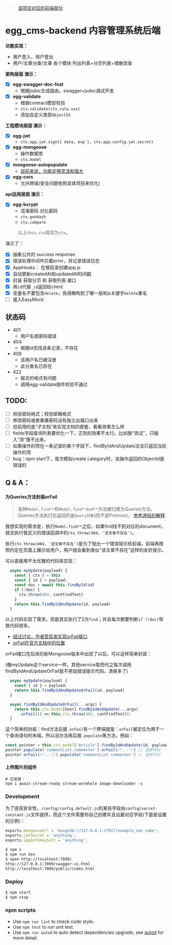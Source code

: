 > [该项目对应的前端部分](https://github.com/AlexZhong22c/umi_cms-frontend)

# egg_cms-backend 内容管理系统后端

**功能实现：**

- 用户登入、用户登出
- 用户/文章分类/文章 各个模块 列出列表+分页列表+增删改查

**架构层面 演示：**

- [x] **egg-swagger-doc-feat**
  - 根据jsdoc生成路由，swagger+jsdoc调试开发
- [x] **egg-validate**
  - 根据contract模型校验
  - `ctx.validate(ctx.rule.xxx)`
  - 添加自定义类型`ObjectId`

**工程模块层面 演示：**

- [x] **egg-jwt**
  - `ctx.app.jwt.sign({ data, exp }, ctx.app.config.jwt.secret)`
- [x] **egg-mongoose**
  - 操作数据库
  - `ctx.model`
- [x] **mongoose-autopopulate**
  -  [目前来说，功能足够灵活和强大](https://plugins.mongoosejs.io/plugins/autopopulate)
- [x] **egg-cors**
  - 允许跨域(安全问题依照具体项目来优化)

**api运用层面 演示：**

- [x] **egg-bcrypt**
  - 混淆密码 对比密码
  - `ctx.genHash`
  - `ctx.compare`

> 以上`this.ctx`简写为`ctx`。

演示了：

- [x] 抽象公共的 success response
- [x] 错误处理中间件拦截error，并记录错误日志
- [x] AppHooks： 在根目录创建app.js
- [x] 自动更新createdAt和updatedAt时间戳
- [x] 封装 获取分页 和 获取列表 接口
- [x] 用`id`代替`_id`返回给client
- [x] 变量名不要包含`delete`，免得解构到了哪一层和js关键字`delete`重名
- [ ] 接入EasyMock

## 状态码

- 401
  - 用户名或密码错误
- 404
  - 根据id去找该条记录，不存在
- 409
  - 该用户名已被注册
  - 此分类名已存在
- 422
  - 报文的格式有问题
  - 调用egg-validate插件校验不通过

## TODO:

- [ ] 校验密码格式；校验邮箱格式
- [ ] 修改密码或者重置密码没有独立出接口出来
- [ ] 目前用的是“子文档”来实现文档的嵌套，看看效果怎么样
- [ ] fields字段查询列表要优化一下，正则的效果不太行。比如搜“测试”，只输入“测”搜不出来。
- [ ] 如果操作的项在一条记录的某个字段下，findByIdAndUpdate没法只返回当前操作的项
- [ ] bug：npm start下，首次模拟create category时，该操作返回的ObjectId是错误的

## Q & A：

#### 为Queries方法封装orFail

> 各种`Model.find**`和`Model.find**And**`方法被归类为Queries方法，Queries方法执行后返回的是`Query对象`(而不是Promise)。 [参考通俗的解释](https://itbilu.com/nodejs/npm/Hyn15of14.html)

我想实现的需求是，执行`Model.find**`之后，如果find找不到对应的document，就去执行我定义的错误回调中的`ctx.throw(404, '该文章不存在')`。

执行`ctx.throw(404, '该文章不存在')`是为了抛出一个错误提示给前端，前端再按照约定在页面上展示给用户，用户就会看到类似“该文章不存在”这样的友好提示。

可以直接用不太优雅的代码来实现：

```js
  async myUpdate(payload) {
    const { ctx } = this
    const { id } = payload;
    const doc = await this.findById(id)
    if (!doc) {
      ctx.throw(404, cantFindText)
    }
    return this.findByIdAndUpdate(id, payload)
  }
```

以上代码实现了需求。但是其实执行了2次`find`；并且每次都要判断`if (!doc)`导致代码很多。

- [经过讨论，作者受启发实现orFail接口](https://github.com/Automattic/mongoose/issues/3298)
- [orFail在官方文档中的位置](https://mongoosejs.com/docs/api.html#query_Query-orFail)

orFail接口在后续的新Mongoose版本中出现了以后，可以这样简单封装：

(像myUpdate这个service一样，其他service取而代之每次调用findByIdAndUpdateOrFail就不用加错误提示代码，清爽多了)

```js
  async myUpdate(payload) {
    const { id } = payload;
    return this.findByIdAndUpdateOrFail(id, payload)
  }

  async findByIdAndUpdateOrFail(...args) {
    return this.ctx.model[User].findByIdAndUpdate(...args)
      .orFail(() => this.ctx.throw(404, cantFindText));
  }
```

这个简单的封装：find方法后接`.orFail`有一个弊端就是：`orFail`被定位为用于一个查询语句的末端，所以没办法再后接`.populate`等方法，例如：

```js
const pointer = this.ctx.model['Article'].findByIdAndUpdate(id, payload);
pointer.populate('commentList.commenter').orFail(/*...*/) // 这样可以
pointer.orFail(/*...*/).populate('commentList.commenter') // 这样不行
```

#### 上传图片的组件

```shell
# 已安装：
npm i await-stream-ready stream-wormhole image-downloader -s
```

### Development

为了提高安全性，`/config/config.default.js`的某些字段由`config/secret-constant.js`文件提供，而这个文件需要你自己创建并且设置对应字段(下面是设置的示例)：

```js
exports.mongooseUrl = 'mongodb://127.0.0.1:27017/example_cms_name';
exports.jwtSecret = 'anything';
exports.appInfoKeySalt = 'anything';
```

```bash
$ npm i
$ npm run dev
$ open http://localhost:7009/
http://127.0.0.1:7009/swagger-ui.html
http://localhost:7009/public/index.html
```

### Deploy

```bash
$ npm start
$ npm stop
```

### npm scripts

- Use `npm run lint` to check code style.
- Use `npm test` to run unit test.
- Use `npm run autod` to auto detect dependencies upgrade, see [autod](https://www.npmjs.com/package/autod) for more detail.
